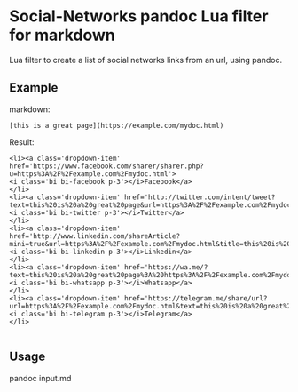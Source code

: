 # Social-Networks pandoc Lua filter for markdown

Lua filter to create a list of social networks links from an url, using pandoc.

## Example

markdown:

```
[this is a great page](https://example.com/mydoc.html)
```

Result:

```
<li><a class='dropdown-item' href='https://www.facebook.com/sharer/sharer.php?u=https%3A%2F%2Fexample.com%2Fmydoc.html'>
<i class='bi bi-facebook p-3'></i>Facebook</a>
</li>
<li><a class='dropdown-item' href='http://twitter.com/intent/tweet?text=this%20is%20a%20great%20page&url=https%3A%2F%2Fexample.com%2Fmydoc.html'>
<i class='bi bi-twitter p-3'></i>Twitter</a>
</li>
<li><a class='dropdown-item' href='http://www.linkedin.com/shareArticle?mini=true&url=https%3A%2F%2Fexample.com%2Fmydoc.html&title=this%20is%20a%20great%20page'>
<i class='bi bi-linkedin p-3'></i>Linkedin</a>
</li>
<li><a class='dropdown-item' href='https://wa.me/?text=this%20is%20a%20great%20page%3A%20https%3A%2F%2Fexample.com%2Fmydoc.html'>
<i class='bi bi-whatsapp p-3'></i>Whatsapp</a>
</li>
<li><a class='dropdown-item' href='https://telegram.me/share/url?url=https%3A%2F%2Fexample.com%2Fmydoc.html&text=this%20is%20a%20great%20page'>
<i class='bi bi-telegram p-3'></i>Telegram</a>
</li>


```

## Usage

pandoc input.md 